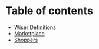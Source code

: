 # Table of contents

* [Wiser Definitions](README.md)
* [Marketplace](marketplace.md)
* [Shoppers](shopper-events.md)

